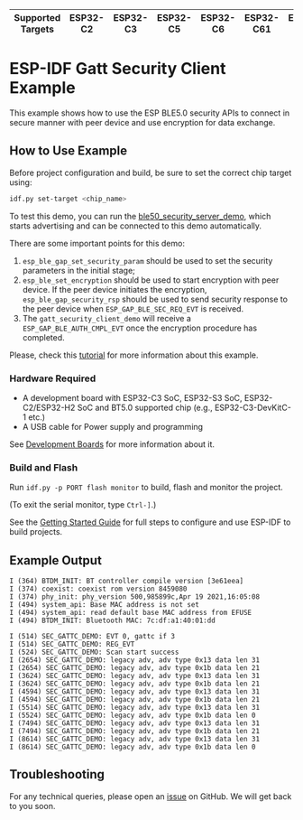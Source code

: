 | Supported Targets | ESP32-C2 | ESP32-C3 | ESP32-C5 | ESP32-C6 | ESP32-C61 | ESP32-H2 | ESP32-S3 |
| ----------------- | -------- | -------- | -------- | -------- | --------- | -------- | -------- |

# ESP-IDF Gatt Security Client Example

This example shows how to use the ESP BLE5.0 security APIs to connect in secure manner with peer device and use encryption for data exchange.

## How to Use Example

Before project configuration and build, be sure to set the correct chip target using:

```bash
idf.py set-target <chip_name>
```

To test this demo, you can run the [ble50_security_server_demo](../ble50_security_server), which starts advertising and can be connected to
this demo automatically.

There are some important points for this demo:
1. `esp_ble_gap_set_security_param` should be used to set the security parameters in the initial stage;
2. `esp_ble_set_encryption` should be used to start encryption with peer device. If the peer device initiates the encryption,
   `esp_ble_gap_security_rsp` should be used to send security response to the peer device when `ESP_GAP_BLE_SEC_REQ_EVT` is received.
3. The `gatt_security_client_demo` will receive a `ESP_GAP_BLE_AUTH_CMPL_EVT` once the encryption procedure has completed.

Please, check this [tutorial](tutorial/ble50_security_client_Example_Walkthrough.md) for more information about this example.

### Hardware Required

* A development board with ESP32-C3 SoC, ESP32-S3 SoC, ESP32-C2/ESP32-H2 SoC and BT5.0 supported chip (e.g., ESP32-C3-DevKitC-1 etc.)
* A USB cable for Power supply and programming

See [Development Boards](https://www.espressif.com/en/products/devkits) for more information about it.

### Build and Flash

Run `idf.py -p PORT flash monitor` to build, flash and monitor the project.

(To exit the serial monitor, type ``Ctrl-]``.)

See the [Getting Started Guide](https://idf.espressif.com/) for full steps to configure and use ESP-IDF to build projects.

## Example Output

```
I (364) BTDM_INIT: BT controller compile version [3e61eea]
I (374) coexist: coexist rom version 8459080
I (374) phy_init: phy_version 500,985899c,Apr 19 2021,16:05:08
I (494) system_api: Base MAC address is not set
I (494) system_api: read default base MAC address from EFUSE
I (494) BTDM_INIT: Bluetooth MAC: 7c:df:a1:40:01:dd

I (514) SEC_GATTC_DEMO: EVT 0, gattc if 3
I (514) SEC_GATTC_DEMO: REG_EVT
I (524) SEC_GATTC_DEMO: Scan start success
I (2654) SEC_GATTC_DEMO: legacy adv, adv type 0x13 data len 31
I (2654) SEC_GATTC_DEMO: legacy adv, adv type 0x1b data len 21
I (3624) SEC_GATTC_DEMO: legacy adv, adv type 0x13 data len 31
I (3624) SEC_GATTC_DEMO: legacy adv, adv type 0x1b data len 21
I (4594) SEC_GATTC_DEMO: legacy adv, adv type 0x13 data len 31
I (4594) SEC_GATTC_DEMO: legacy adv, adv type 0x1b data len 21
I (5514) SEC_GATTC_DEMO: legacy adv, adv type 0x13 data len 31
I (5524) SEC_GATTC_DEMO: legacy adv, adv type 0x1b data len 0
I (7494) SEC_GATTC_DEMO: legacy adv, adv type 0x13 data len 31
I (7494) SEC_GATTC_DEMO: legacy adv, adv type 0x1b data len 21
I (8614) SEC_GATTC_DEMO: legacy adv, adv type 0x13 data len 31
I (8614) SEC_GATTC_DEMO: legacy adv, adv type 0x1b data len 0

```

## Troubleshooting

For any technical queries, please open an [issue](https://github.com/espressif/esp-idf/issues) on GitHub. We will get back to you soon.
